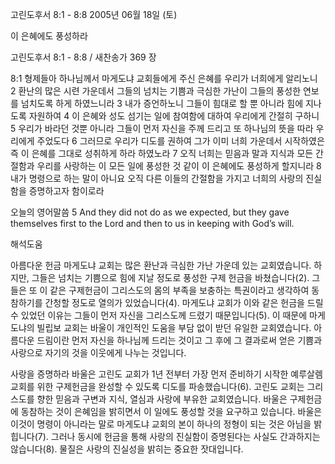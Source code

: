 고린도후서 8:1 - 8:8 
2005년 06월 18일 (토)

이 은혜에도 풍성하라



고린도후서 8:1 - 8:8 / 새찬송가 369 장


8:1 형제들아 하나님께서 마게도냐 교회들에게 주신 은혜를 우리가 너희에게 알리노니 2 환난의 많은 시련 가운데서 그들의 넘치는 기쁨과 극심한 가난이 그들의 풍성한 연보를 넘치도록 하게 하였느니라 3 내가 증언하노니 그들이 힘대로 할 뿐 아니라 힘에 지나도록 자원하여 4 이 은혜와 성도 섬기는 일에 참여함에 대하여 우리에게 간절히 구하니 5 우리가 바라던 것뿐 아니라 그들이 먼저 자신을 주께 드리고 또 하나님의 뜻을 따라 우리에게 주었도다 6 그러므로 우리가 디도를 권하여 그가 이미 너희 가운데서 시작하였은즉 이 은혜를 그대로 성취하게 하라 하였노라 7 오직 너희는 믿음과 말과 지식과 모든 간절함과 우리를 사랑하는 이 모든 일에 풍성한 것 같이 이 은혜에도 풍성하게 할지니라 8 내가 명령으로 하는 말이 아니요 오직 다른 이들의 간절함을 가지고 너희의 사랑의 진실함을 증명하고자 함이로라 

오늘의 영어말씀 
5 And they did not do as we expected, but they gave themselves first to the Lord and then to us in keeping with God’s will.

해석도움





아름다운 헌금 
마게도냐 교회는 많은 환난과 극심한 가난 가운데 있는 교회였습니다. 하지만, 그들은 넘치는 기쁨으로 힘에 지날 정도로 풍성한 구제 헌금을 바쳤습니다(2). 그들은 또 이 같은 구제헌금이 그리스도의 몸의 부족을 보충하는 특권이라고 생각하여 동참하기를 간청할 정도로 열의가 있었습니다(4). 마게도냐 교회가 이와 같은 헌금을 드릴 수 있었던 이유는 그들이 먼저 자신을 그리스도께 드렸기 때문입니다(5). 이 때문에 마게도냐의 빌립보 교회는 바울이 개인적인 도움을 부담 없이 받던 유일한 교회였습니다. 아름다운 드림이란 먼저 자신을 하나님께 드리는 것이고 그 후에 그 결과로써 얻은 기쁨과 사랑으로 자기의 것을 이웃에게 나누는 것입니다. 

사랑을 증명하라 
바울은 고린도 교회가 1년 전부터 가장 먼저 준비하기 시작한 예루살렘 교회를 위한 구제헌금을 완성할 수 있도록 디도를 파송했습니다(6). 고린도 교회는 그리스도를 향한 믿음과 구변과 지식, 열심과 사랑에 부유한 교회였습니다. 바울은 구제헌금에 동참하는 것이 은혜임을 밝히면서 이 일에도 풍성할 것을 요구하고 있습니다. 바울은 이것이 명령이 아니라는 말로 마게도냐 교회의 본이 하나의 정형이 되는 것은 아님을 밝힙니다(7). 그러나 동시에 헌금을 통해 사랑의 진실함이 증명된다는 사실도 간과하지는 않습니다(8). 물질은 사랑의 진실성을 밝히는 중요한 잣대입니다.